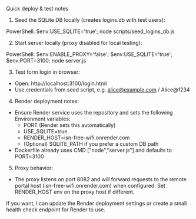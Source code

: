 Quick deploy & test notes

1) Seed the SQLite DB locally (creates logins.db with test users):

PowerShell:
$env:USE_SQLITE='true'; node scripts/seed_logins_db.js

2) Start server locally (proxy disabled for local testing):

PowerShell:
$env:ENABLE_PROXY='false'; $env:USE_SQLITE='true'; $env:PORT=3100; node server.js

3) Test form login in browser:
- Open: http://localhost:3100/login.html
- Use credentials from seed script, e.g. alice@example.com / Alice@1234

4) Render deployment notes:
- Ensure Render service uses the repository and sets the following Environment variables:
  - PORT (Render sets this automatically)
  - USE_SQLITE=true
  - RENDER_HOST=isn-free-wifi.onrender.com
  - (Optional) SQLITE_PATH if you prefer a custom DB path
- Dockerfile already uses CMD ["node","server.js"] and defaults to PORT=3100

5) Proxy behavior:
- The proxy listens on port 8082 and will forward requests to the remote portal host (isn-free-wifi.onrender.com) when configured. Set RENDER_HOST env on the proxy host if different.

If you want, I can update the Render deployment settings or create a small health check endpoint for Render to use.
